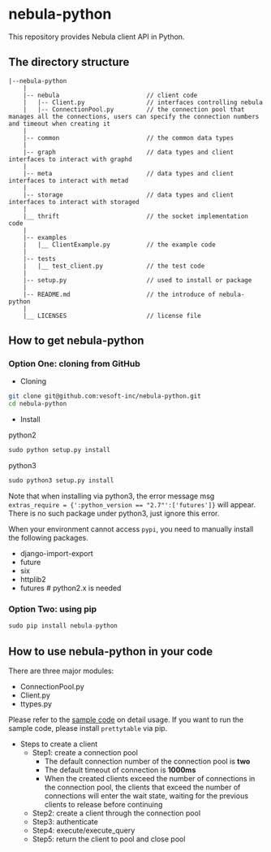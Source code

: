 # nebula-python

This repository provides Nebula client API in Python.

## The directory structure

```text
|--nebula-python
    |
    |-- nebula                        // client code
    |   |-- Client.py                 // interfaces controlling nebula
    |   |-- ConnectionPool.py         // the connection pool that manages all the connections, users can specify the connection numbers and timeout when creating it
    |
    |-- common                        // the common data types
    |
    |-- graph                         // data types and client interfaces to interact with graphd
    |
    |-- meta                          // data types and client interfaces to interact with metad
    |
    |-- storage                       // data types and client interfaces to interact with storaged
    |
    |__ thrift                        // the socket implementation code
    |
    |-- examples
    |   |__ ClientExample.py          // the example code
    |
    |-- tests
    |   |__ test_client.py            // the test code
    |
    |-- setup.py                      // used to install or package
    |
    |-- README.md                     // the introduce of nebula-python
    |
    |__ LICENSES                      // license file
```

## How to get nebula-python

### Option One: cloning from GitHub

- Cloning

```bash
git clone git@github.com:vesoft-inc/nebula-python.git
cd nebula-python
```

- Install

python2

```python
sudo python setup.py install
```

python3

```python
sudo python3 setup.py install
```

Note that when installing via python3, the error message msg `extras_require = {':python_version == "2.7"':['futures']}` will appear. There is no such package under python3, just ignore this error. 

When your environment cannot access `pypi`, you need to manually install the following packages.

- django-import-export
- future
- six
- httplib2
- futures   # python2.x is needed

### Option Two: using pip

```python
sudo pip install nebula-python
```

## How to use nebula-python in your code

There are three major modules:

- ConnectionPool.py
- Client.py
- ttypes.py

Please refer to the [sample code](examples/ClientExample.py) on detail usage.
If you want to run the sample code, please install `prettytable` via pip.

- Steps to create a client
  - Step1: create a connection pool
    - The default connection number of the connection pool is **two**
    - The default timeout of connection is **1000ms**
    - When the created clients exceed the number of connections in the connection pool, the clients that exceed the number of connections will enter the wait state, waiting for the previous clients to release before continuing
  - Step2: create a client through the connection pool
  - Step3: authenticate
  - Step4: execute/execute_query
  - Step5: return the client to pool and close pool

